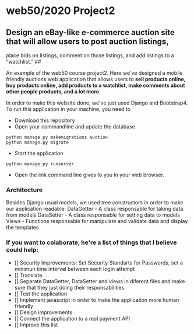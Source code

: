 # web50/2020 Project2 #
## Design an eBay-like e-commerce auction site that will allow users to post auction listings, 
place bids on listings, comment on those listings, and add listings to a “watchlist.” ##

An exemple of the web50 course project2. Here we've designed a mobile friendly auctions web application that allows users to **sell products online, 
buy products online, add products to a watchlist, make comments about other people products, and a lot more.**

In order to make this website done, we've just used Django and Bootstrap4.
To run this application in your machine, you need to

- Download this repository
- Open your commandline and update the database 

```
python manage.py makemigrations auction
python manage.py migrate
```

- Start the application

```
python manage.py runserver
```

- Open the link command line gives to you in your web browser. 

### Architecture ###
Besides Django usual models, we used tree constructors in order to make our application readable:
DataGetter - A class responsable for taking data from models 
DataSetter - A class responsable for setting data to models
Views - Functions responsable for manipulate and validate data and display the templates 

### If you want to colaborate, he're a list of things that I believe could help: ###
- [] Security Improvements: Set Security Standarts for Passwords, set a minimun time interval between each login attempt
- [] Translate 
- [] Separate DataGetter, DataSetter and views in diferent files and make sure that they just doing their responsabilities
- [] Test the application
- [] Implement javascript in order to make the application more human friendly
- [] Design improvements
- [] Connect the application to a real payment API
- [] Improve this list 
